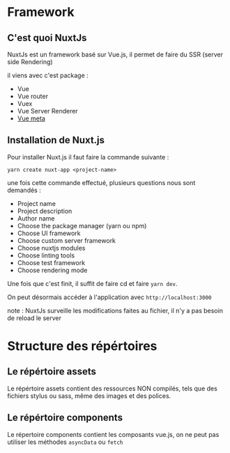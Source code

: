 # Framework

## C'est quoi NuxtJs

NuxtJs est un framework basé sur Vue.js, il permet de faire du SSR (server side Rendering)

il viens avec c'est package : 

*   Vue
*   Vue router 
*   Vuex
*   Vue Server Renderer
*   [Vue meta](https://www.npmjs.com/package/vue-meta) 

## Installation de Nuxt.js

Pour installer Nuxt.js il faut faire la commande suivante :
```
yarn create nuxt-app <project-name>
```

une fois cette commande effectué, plusieurs questions nous sont demandés : 

*   Project name
*   Project description
*   Author name 
*   Choose the package manager (yarn ou npm)
*   Choose UI framework 
*   Choose custom server framework 
*   Choose nuxtjs modules
*   Choose linting tools
*   Choose test framework
*   Choose rendering mode

Une fois que c'est finit, il suffit de faire cd <project-name> et faire `yarn dev`.

On peut désormais accéder à l'application avec `http://localhost:3000`

note : NuxtJs surveille les modifications faites au fichier, il n'y a pas besoin de reload le server

# Structure des répértoires 

## Le répértoire assets

Le répértoire assets contient des ressources NON compilés, tels que des fichiers stylus ou sass, même des images et des polices.

## Le répértoire components 

Le répertoire components contient les composants vue.js, on ne peut pas utiliser les méthodes `asyncData` ou `fetch`


